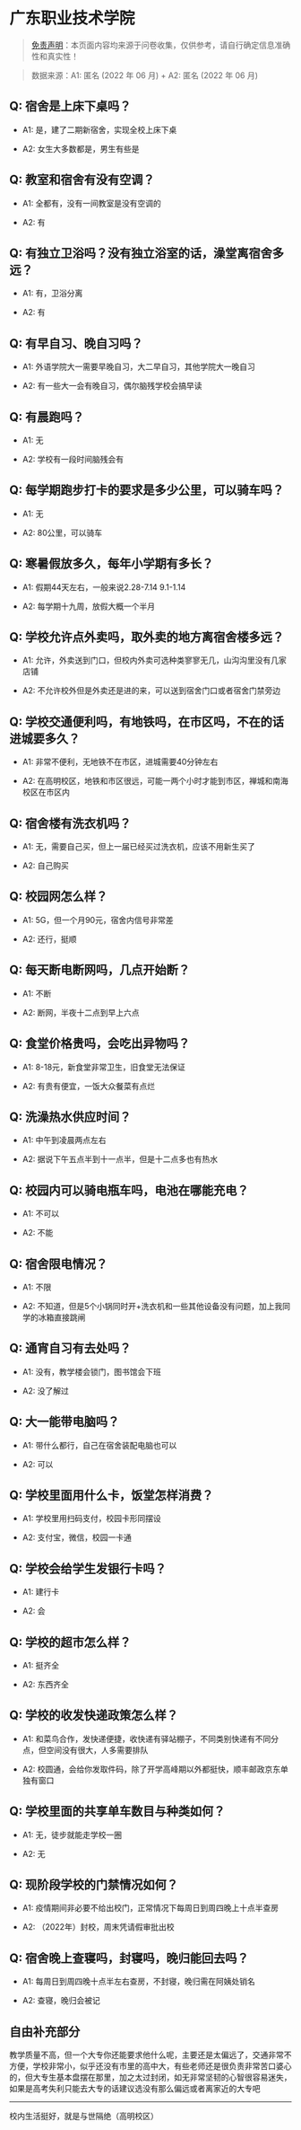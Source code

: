 # 广东职业技术学院

> [免责声明](https://colleges.chat/#_3)：本页面内容均来源于问卷收集，仅供参考，请自行确定信息准确性和真实性！

> 数据来源：A1: 匿名 (2022 年 06 月) + A2: 匿名 (2022 年 06 月)

## Q: 宿舍是上床下桌吗？

- A1: 是，建了二期新宿舍，实现全校上床下桌

- A2: 女生大多数都是，男生有些是

## Q: 教室和宿舍有没有空调？

- A1: 全都有，没有一间教室是没有空调的

- A2: 有

## Q: 有独立卫浴吗？没有独立浴室的话，澡堂离宿舍多远？

- A1: 有，卫浴分离

- A2: 有

## Q: 有早自习、晚自习吗？

- A1: 外语学院大一需要早晚自习，大二早自习，其他学院大一晚自习

- A2: 有一些大一会有晚自习，偶尔脑残学校会搞早读

## Q: 有晨跑吗？

- A1: 无

- A2: 学校有一段时间脑残会有

## Q: 每学期跑步打卡的要求是多少公里，可以骑车吗？

- A1: 无

- A2: 80公里，可以骑车

## Q: 寒暑假放多久，每年小学期有多长？

- A1: 假期44天左右，一般来说2.28-7.14 9.1-1.14

- A2: 每学期十九周，放假大概一个半月

## Q: 学校允许点外卖吗，取外卖的地方离宿舍楼多远？

- A1: 允许，外卖送到门口，但校内外卖可选种类寥寥无几，山沟沟里没有几家店铺

- A2: 不允许校外但是外卖还是进的来，可以送到宿舍门口或者宿舍门禁旁边

## Q: 学校交通便利吗，有地铁吗，在市区吗，不在的话进城要多久？

- A1: 非常不便利，无地铁不在市区，进城需要40分钟左右

- A2: 在高明校区，地铁和市区很远，可能一两个小时才能到市区，禅城和南海校区在市区内

## Q: 宿舍楼有洗衣机吗？

- A1: 无，需要自己买，但上一届已经买过洗衣机，应该不用新生买了

- A2: 自己购买

## Q: 校园网怎么样？

- A1: 5G，但一个月90元，宿舍内信号非常差

- A2: 还行，挺顺

## Q: 每天断电断网吗，几点开始断？

- A1: 不断

- A2: 断网，半夜十二点到早上六点

## Q: 食堂价格贵吗，会吃出异物吗？

- A1: 8-18元，新食堂非常卫生，旧食堂无法保证

- A2: 有贵有便宜，一饭大众餐菜有点烂

## Q: 洗澡热水供应时间？

- A1: 中午到凌晨两点左右

- A2: 据说下午五点半到十一点半，但是十二点多也有热水

## Q: 校园内可以骑电瓶车吗，电池在哪能充电？

- A1: 不可以

- A2: 不能

## Q: 宿舍限电情况？

- A1: 不限

- A2: 不知道，但是5个小锅同时开+洗衣机和一些其他设备没有问题，加上我同学的冰箱直接跳闸

## Q: 通宵自习有去处吗？

- A1: 没有，教学楼会锁门，图书馆会下班

- A2: 没了解过

## Q: 大一能带电脑吗？

- A1: 带什么都行，自己在宿舍装配电脑也可以

- A2: 可以

## Q: 学校里面用什么卡，饭堂怎样消费？

- A1: 学校里用扫码支付，校园卡形同摆设

- A2: 支付宝，微信，校园一卡通

## Q: 学校会给学生发银行卡吗？

- A1: 建行卡

- A2: 会

## Q: 学校的超市怎么样？

- A1: 挺齐全

- A2: 东西齐全

## Q: 学校的收发快递政策怎么样？

- A1: 和菜鸟合作，发快递便捷，收快递有驿站棚子，不同类别快递有不同分点，但空间没有很大，人多需要排队

- A2: 校圆通，会给你发取件码，除了开学高峰期以外都挺快，顺丰邮政京东单独有窗口

## Q: 学校里面的共享单车数目与种类如何？

- A1: 无，徒步就能走学校一圈

- A2: 无

## Q: 现阶段学校的门禁情况如何？

- A1: 疫情期间非必要不给出校门，正常情况下每周日到周四晚上十点半查房

- A2: （2022年）封校，周末凭请假审批出校

## Q: 宿舍晚上查寝吗，封寝吗，晚归能回去吗？

- A1: 每周日到周四晚十点半左右查房，不封寝，晚归需在阿姨处销名

- A2: 查寝，晚归会被记

## 自由补充部分

教学质量不高，但一个大专你还能要求他什么呢，主要还是太偏远了，交通非常不方便，学校非常小，似乎还没有市里的高中大，有些老师还是很负责非常苦口婆心的，但大专生基本盘摆在那里，加之太过封闭，如无非常坚韧的心智很容易迷失，如果是高考失利只能去大专的话建议选没有那么偏远或者离家近的大专吧

***

校内生活挺好，就是与世隔绝（高明校区）